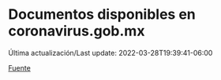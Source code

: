 # Documentos disponibles en coronavirus.gob.mx

Última actualización/Last update: 2022-03-28T19:39:41-06:00

 [Fuente](https://coronavirus.gob.mx/)
